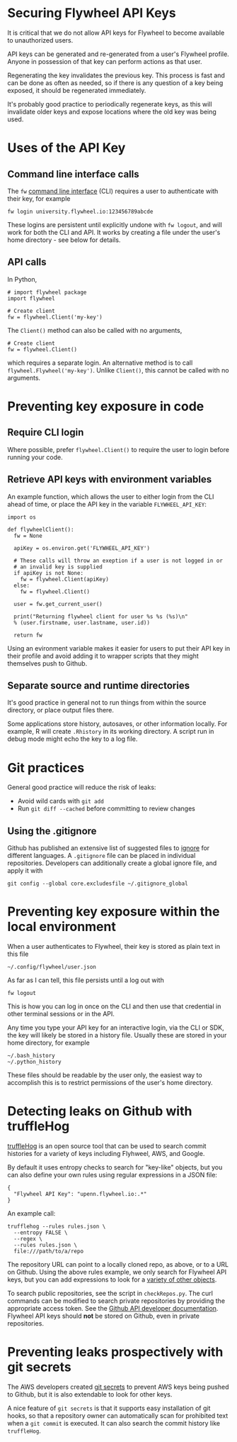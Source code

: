 # Securing Flywheel API Keys

It is critical that we do not allow API keys for Flywheel to become
available to unauthorized users. 

API keys can be generated and re-generated from a user's Flywheel
profile. Anyone in possession of that key can perform actions as
that user. 

Regenerating the key invalidates the previous key. This process is
fast and can be done as often as needed, so if there is any question
of a key being exposed, it should be regenerated immediately. 

It's probably good practice to periodically regenerate
keys, as this will invalidate older keys and expose locations where
the old key was being used. 


# Uses of the API Key


## Command line interface calls

The `fw` [command line
interface](https://docs.flywheel.io/hc/en-us/articles/360008162214-Installing-the-Command-Line-Interface-CLI-)
(CLI) requires a user to authenticate with their key, for example

```
fw login university.flywheel.io:123456789abcde
```

These logins are persistent until explicitly undone with `fw logout`,
and will work for both the CLI and API. It works by creating a file
under the user's home directory - see below for details.


## API calls

In Python,

```
# import flywheel package
import flywheel

# Create client
fw = flywheel.Client('my-key')
```

The `Client()` method can also be called with no arguments,

```
# Create client
fw = flywheel.Client()
```

which requires a separate login. An alternative method is to call
`flywheel.Flywheel('my-key')`. Unlike `Client()`, this cannot be
called with no arguments.


# Preventing key exposure in code

## Require CLI login

Where possible, prefer `flywheel.Client()` to require the user to
login before running your code.


## Retrieve API keys with environment variables

An example function, which allows the user to either login from the
CLI ahead of time, or place the API key in the variable
`FLYWHEEL_API_KEY`:

```
import os

def flywheelClient():
  fw = None
  
  apiKey = os.environ.get('FLYWHEEL_API_KEY')
  
  # These calls will throw an exeption if a user is not logged in or
  # an invalid key is supplied 
  if apiKey is not None:
    fw = flywheel.Client(apiKey)
  else:
    fw = flywheel.Client()
  
  user = fw.get_current_user()
  
  print("Returning flywheel client for user %s %s (%s)\n" 
  % (user.firstname, user.lastname, user.id))
  
  return fw
```

Using an evironment variable makes it easier for users to put their
API key in their profile and avoid adding it to wrapper scripts that
they might themselves push to Github. 


## Separate source and runtime directories

It's good practice in general not to run things from within the source
directory, or place output files there. 

Some applications store history, autosaves, or other information
locally. For example, R will create `.Rhistory` in its working
directory. A script run in debug mode might echo the key to a log
file. 


# Git practices

General good practice will reduce the risk of leaks:

* Avoid wild cards with `git add`
* Run `git diff --cached` before committing to review changes


## Using the .gitignore

Github has published an extensive list of suggested files to
[ignore](https://github.com/github/gitignore) for different
languages. A `.gitignore` file can be placed in individual
repositories. Developers can additionally create a global ignore file,
and apply it with

```
git config --global core.excludesfile ~/.gitignore_global
```


# Preventing key exposure within the local environment

When a user authenticates to Flywheel, their key is stored as plain
text in this file

```
~/.config/flywheel/user.json
```

As far as I can tell, this file persists until a log out with

```
fw logout
```

This is how you can log in once on the CLI and then use that
credential in other terminal sessions or in the API. 

Any time you type your API key for an interactive login, via the CLI
or SDK, the key will likely be stored in a history file. Usually these
are stored in your home directory, for example

```
~/.bash_history
~/.python_history
```

These files should be readable by the user only, the easiest way to
accomplish this is to restrict permissions of the user's home
directory. 



# Detecting leaks on Github with truffleHog

[truffleHog](https://github.com/dxa4481/truffleHog) is an open source
tool that can be used to search commit histories for a variety of keys
including Flyhweel, AWS, and Google. 

By default it uses entropy checks to search for "key-like" objects,
but you can also define your own rules using regular expressions in a
JSON file:

```
{
  "Flywheel API Key": "upenn.flywheel.io:.*"
}
```

An example call: 

```
trufflehog --rules rules.json \
  --entropy FALSE \
  --regex \
  --rules rules.json \
  file:///path/to/a/repo
```

The repository URL can point to a locally cloned repo, as above, or to
a URL on Github. Using the above rules example, we only search for
Flywheel API keys, but you can add expressions to look for a [variety
of other
objects](https://github.com/dxa4481/truffleHogRegexes/blob/master/truffleHogRegexes/regexes.json). 

To search public repositories, see the script in `checkRepos.py`. The
curl commands can be modified to search private repositories by
providing the appropriate access token. See the [Github API developer
documentation](https://developer.github.com/v3/guides/getting-started/). Flywheel
API keys should **not** be stored on Github, even in private repositories.



# Preventing leaks prospectively with git secrets

The AWS developers created [git
secrets](https://github.com/awslabs/git-secrets) to prevent AWS keys
being pushed to Github, but it is also extendable to look for other
keys. 

A nice feature of `git secrets` is that it supports easy installation
of git hooks, so that a repository owner can automatically scan for
prohibited text when a `git commit` is executed. It can also search
the commit history like `truffleHog`.

